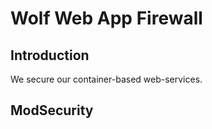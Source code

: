 # Wolf Web App Firewall

## Introduction

We secure our container-based web-services.

## ModSecurity


